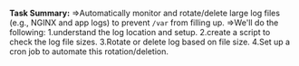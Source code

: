 **Task Summary:**
    =>Automatically monitor and rotate/delete large log files (e.g., NGINX and app logs) to prevent ```/var``` from filling up.
    =>We'll do the following:
        1.understand the log location and setup.
        2.create a script to check the log file sizes.
        3.Rotate or delete log based on file size.
        4.Set up a cron job to automate this rotation/deletion.

